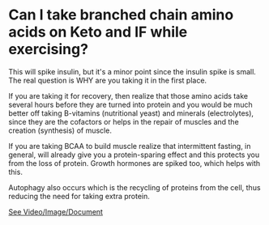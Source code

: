 # Can I take branched chain amino acids on Keto and IF while exercising?

This will spike insulin, but it's a minor point since the insulin spike is small. The real question is WHY are you taking it in the first place.

If you are taking it for recovery, then realize that those amino acids take several hours before they are turned into protein and you would be much better off taking B-vitamins (nutritional yeast) and minerals (electrolytes), since they are the cofactors or helps in the repair of muscles and the creation (synthesis) of muscle.

If you are taking BCAA to build muscle realize that intermittent fasting, in general, will already give you a protein-sparing effect and this protects you from the loss of protein. Growth hormones are spiked too, which helps with this.

Autophagy also occurs which is the recycling of proteins from the cell, thus reducing the need for taking extra protein.

 [See Video/Image/Document](https://hls-player.drberg.com/asset?path=migrated-assets/taking-branched-chain-amino-acids-bcaa-on-keto-intermittent-fasting-plan-while-exercising)